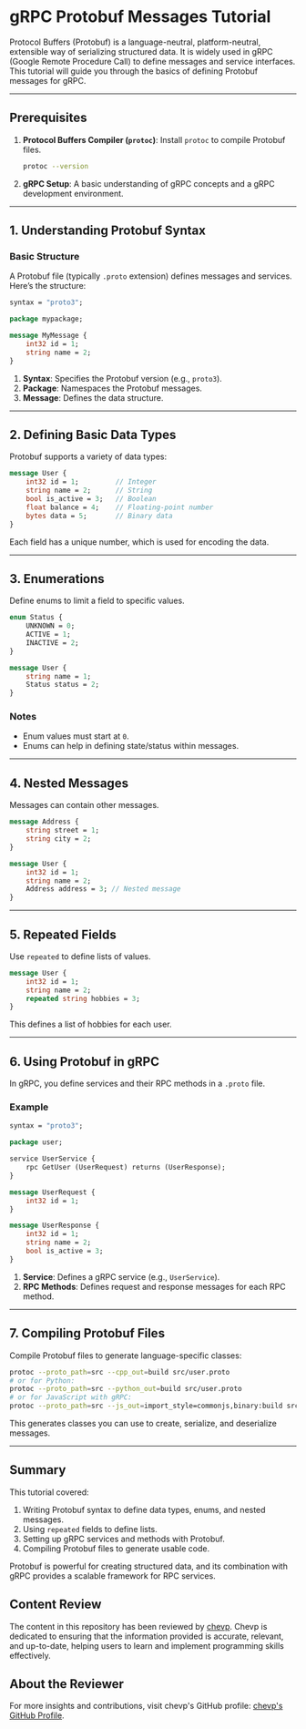 
# gRPC Protobuf Messages Tutorial

Protocol Buffers (Protobuf) is a language-neutral, platform-neutral, extensible way of serializing structured data. It is widely used in gRPC (Google Remote Procedure Call) to define messages and service interfaces. This tutorial will guide you through the basics of defining Protobuf messages for gRPC.

---

## Prerequisites

1. **Protocol Buffers Compiler (`protoc`)**: Install `protoc` to compile Protobuf files.
   ```bash
   protoc --version
   ```

2. **gRPC Setup**: A basic understanding of gRPC concepts and a gRPC development environment.

---

## 1. Understanding Protobuf Syntax

### Basic Structure

A Protobuf file (typically `.proto` extension) defines messages and services. Here’s the structure:

```proto
syntax = "proto3";

package mypackage;

message MyMessage {
    int32 id = 1;
    string name = 2;
}
```

1. **Syntax**: Specifies the Protobuf version (e.g., `proto3`).
2. **Package**: Namespaces the Protobuf messages.
3. **Message**: Defines the data structure.

---

## 2. Defining Basic Data Types

Protobuf supports a variety of data types:

```proto
message User {
    int32 id = 1;         // Integer
    string name = 2;      // String
    bool is_active = 3;   // Boolean
    float balance = 4;    // Floating-point number
    bytes data = 5;       // Binary data
}
```

Each field has a unique number, which is used for encoding the data.

---

## 3. Enumerations

Define enums to limit a field to specific values.

```proto
enum Status {
    UNKNOWN = 0;
    ACTIVE = 1;
    INACTIVE = 2;
}

message User {
    string name = 1;
    Status status = 2;
}
```

### Notes

- Enum values must start at `0`.
- Enums can help in defining state/status within messages.

---

## 4. Nested Messages

Messages can contain other messages.

```proto
message Address {
    string street = 1;
    string city = 2;
}

message User {
    int32 id = 1;
    string name = 2;
    Address address = 3; // Nested message
}
```

---

## 5. Repeated Fields

Use `repeated` to define lists of values.

```proto
message User {
    int32 id = 1;
    string name = 2;
    repeated string hobbies = 3;
}
```

This defines a list of hobbies for each user.

---

## 6. Using Protobuf in gRPC

In gRPC, you define services and their RPC methods in a `.proto` file.

### Example

```proto
syntax = "proto3";

package user;

service UserService {
    rpc GetUser (UserRequest) returns (UserResponse);
}

message UserRequest {
    int32 id = 1;
}

message UserResponse {
    int32 id = 1;
    string name = 2;
    bool is_active = 3;
}
```

1. **Service**: Defines a gRPC service (e.g., `UserService`).
2. **RPC Methods**: Defines request and response messages for each RPC method.

---

## 7. Compiling Protobuf Files

Compile Protobuf files to generate language-specific classes:

```bash
protoc --proto_path=src --cpp_out=build src/user.proto
# or for Python:
protoc --proto_path=src --python_out=build src/user.proto
# or for JavaScript with gRPC:
protoc --proto_path=src --js_out=import_style=commonjs,binary:build src/user.proto
```

This generates classes you can use to create, serialize, and deserialize messages.

---

## Summary

This tutorial covered:

1. Writing Protobuf syntax to define data types, enums, and nested messages.
2. Using `repeated` fields to define lists.
3. Setting up gRPC services and methods with Protobuf.
4. Compiling Protobuf files to generate usable code.

Protobuf is powerful for creating structured data, and its combination with gRPC provides a scalable framework for RPC services.

## Content Review

The content in this repository has been reviewed by [chevp](https://github.com/chevp). Chevp is dedicated to ensuring that the information provided is accurate, relevant, and up-to-date, helping users to learn and implement programming skills effectively.

## About the Reviewer

For more insights and contributions, visit chevp's GitHub profile: [chevp's GitHub Profile](https://github.com/chevp).
